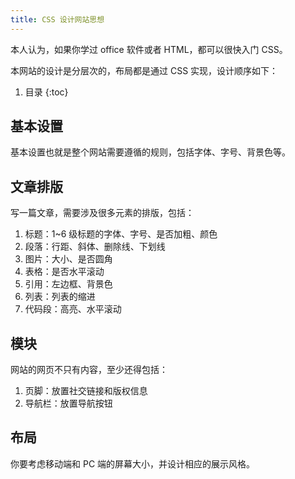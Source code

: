```yaml
---
title: CSS 设计网站思想
---
```


本人认为，如果你学过 office 软件或者 HTML，都可以很快入门 CSS。

本网站的设计是分层次的，布局都是通过 CSS 实现，设计顺序如下：

1. 目录
{:toc}

## 基本设置

基本设置也就是整个网站需要遵循的规则，包括字体、字号、背景色等。

## 文章排版

写一篇文章，需要涉及很多元素的排版，包括：

1. 标题：1~6 级标题的字体、字号、是否加粗、颜色
2. 段落：行距、斜体、删除线、下划线
3. 图片：大小、是否圆角
4. 表格：是否水平滚动
5. 引用：左边框、背景色
6. 列表：列表的缩进
7. 代码段：高亮、水平滚动

## 模块

网站的网页不只有内容，至少还得包括：

1. 页脚：放置社交链接和版权信息
2. 导航栏：放置导航按钮

## 布局

你要考虑移动端和 PC 端的屏幕大小，并设计相应的展示风格。